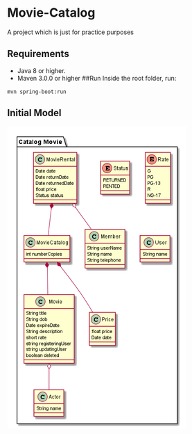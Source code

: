 # Movie-Catalog
A project which is just for practice purposes
## Requirements
- Java 8 or higher.
- Maven 3.0.0 or higher
##Run
Inside the root folder, run: 
```
mvn spring-boot:run
```
## Initial Model
![Alt text](diagrams/movie-model.png "Domain Model")
